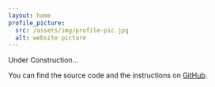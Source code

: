 ```yaml
---
layout: home
profile_picture:
  src: /assets/img/profile-pic.jpg
  alt: website picture
---
```


<p>
  Under Construction...
</p>

<p>
  You can find the source code and the instructions on <a href="https://github.com/eliottvincent/bay">GitHub</a>.
</p>
